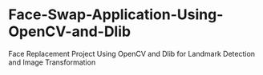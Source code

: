 # Face-Swap-Application-Using-OpenCV-and-Dlib
Face Replacement Project Using OpenCV and Dlib for Landmark Detection and Image Transformation
